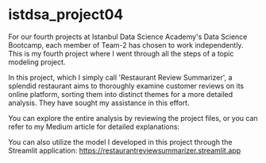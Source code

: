 # istdsa_project04
For our fourth projects at Istanbul Data Science Academy's Data Science Bootcamp, each member of Team-2 has chosen to work independently. This is my fourth project where I went through all the steps of a topic modeling project.

In this project, which I simply call 'Restaurant Review Summarizer', a splendid restaurant aims to thoroughly examine customer reviews on its online platform, sorting them into distinct themes for a more detailed analysis. They have sought my assistance in this effort.

You can explore the entire analysis by reviewing the project files, or you can refer to my Medium article for detailed explanations: 

You can also utilize the model I developed in this project through the Streamlit application: https://restaurantreviewsummarizer.streamlit.app
